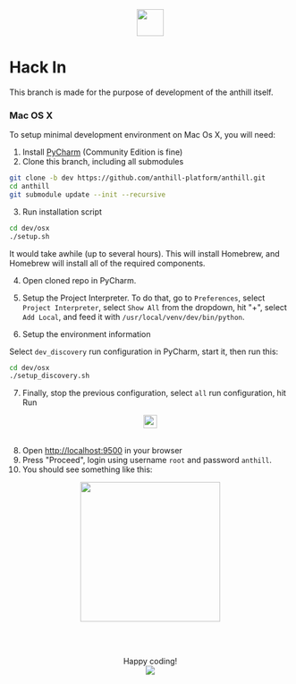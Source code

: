 
<div align="center">
<img src="https://cloud.githubusercontent.com/assets/1666014/26267105/0169f088-3cf1-11e7-93e9-2d0d0169eacc.png" width="48">
</div>

# Hack In

This branch is made for the purpose of development of the anthill itself.

### Mac OS X

To setup minimal development environment on Mac Os X, you will need:

1. Install [PyCharm](https://www.jetbrains.com/pycharm/download) (Community Edition is fine)
2. Clone this branch, including all submodules

```bash
git clone -b dev https://github.com/anthill-platform/anthill.git
cd anthill
git submodule update --init --recursive
```
3. Run installation script
```bash
cd dev/osx
./setup.sh
```

It would take awhile (up to several hours). This will install Homebrew, and Homebrew will install all of the 
required components.

4. Open cloned repo in PyCharm. 

5. Setup the Project Interpreter. To do that, go to `Preferences`, select `Project Interpreter`, select `Show All` from the dropdown,
hit "+", select `Add Local`, and feed it with `/usr/local/venv/dev/bin/python`.

6. Setup the environment information

Select `dev_discovery` run configuration in PyCharm, start it, then run this:
```bash
cd dev/osx
./setup_discovery.sh
```
7. Finally, stop the previous configuration, select `all` run configuration, hit Run

<div align="center">
<img src="https://user-images.githubusercontent.com/1666014/32844921-379a61a6-ca2c-11e7-8640-3a4403a30187.png" height="24">
</div>
<br>

8. Open [http://localhost:9500](http://localhost:9500) in your browser
9. Press "Proceed", login using username `root` and password `anthill`.
10. You should see something like this:

<div align="center">
<a href="https://user-images.githubusercontent.com/1666014/32834423-3b24fef6-ca0b-11e7-8276-240d3ccb6ce8.png"><img src="https://user-images.githubusercontent.com/1666014/32834374-0ba5b288-ca0b-11e7-8f2a-0d6729f76a60.png" width="250"></a>
</div>

<br><br>
<div align="center">
Happy coding!<br>
<img src="https://user-images.githubusercontent.com/1666014/32833678-417e7866-ca08-11e7-993c-72eacab0fbee.gif">
</div>

